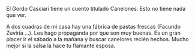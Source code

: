 <html><body><p>El Gordo Casciari tiene un cuento titulado Canelones. Esto no tiene nada que ver.

A dos cuadras de mi casa hay una fábrica de pastas frescas (Facundo Zuviría ...). Les hago propaganda por que son muy buenas. Es un gran placer ir el sábado a la mañana y buscar canelores recién hechos. Mucho mejor si la salsa la hace tu flamante esposa.</p></body></html>